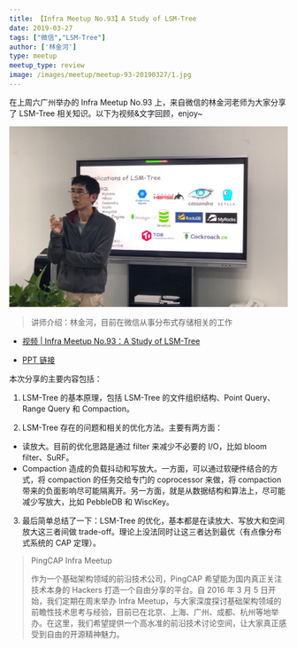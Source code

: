 ```yaml
---
title: 【Infra Meetup No.93】A Study of LSM-Tree
date: 2019-03-27
tags: ["微信","LSM-Tree"]
author: ['林金河']
type: meetup
meetup_type: review
image: /images/meetup/meetup-93-20190327/1.jpg
---
```


在上周六广州举办的 Infra Meetup No.93 上，来自微信的林金河老师为大家分享了 LSM-Tree 相关知识。以下为视频&文字回顾，enjoy~

![](media/meetup-93-20190327/1.jpg)

>讲师介绍：林金河，目前在微信从事分布式存储相关的工作

- [视频 | Infra Meetup No.93：A Study of LSM-Tree](https://v.qq.com/x/page/o0854y7073o.html)

- [PPT 链接](https://eyun.baidu.com/s/3i6HFMEp)

本次分享的主要内容包括：

1. LSM-Tree 的基本原理，包括 LSM-Tree 的文件组织结构、Point Query、Range Query 和 Compaction。

2. LSM-Tree 存在的问题和相关的优化方法。主要有两方面：
  - 读放大。目前的优化思路是通过 filter 来减少不必要的 I/O，比如 bloom filter、SuRF。
  - Compaction 造成的负载抖动和写放大。一方面，可以通过软硬件结合的方式，将 compaction 的任务交给专门的 coprocessor 来做，将 compaction 带来的负面影响尽可能隔离开。另一方面，就是从数据结构和算法上，尽可能减少写放大，比如 PebbleDB 和 WiscKey。

3. 最后简单总结了一下：LSM-Tree 的优化，基本都是在读放大、写放大和空间放大这三者间做 trade-off。理论上没法同时让这三者达到最优（有点像分布式系统的 CAP 定理）。


>PingCAP Infra Meetup 
>
>作为一个基础架构领域的前沿技术公司，PingCAP 希望能为国内真正关注技术本身的 Hackers 打造一个自由分享的平台。自 2016 年 3 月 5 日开始，我们定期在周末举办 Infra Meetup，与大家深度探讨基础架构领域的前瞻性技术思考与经验，目前已在北京、上海、广州、成都、杭州等地举办。在这里，我们希望提供一个高水准的前沿技术讨论空间，让大家真正感受到自由的开源精神魅力。